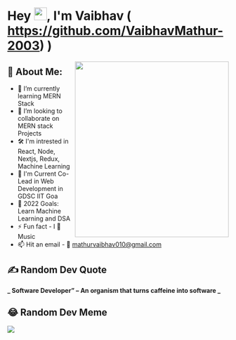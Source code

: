 # Hey <img src="https://github.com/TheDudeThatCode/TheDudeThatCode/blob/master/Assets/Hi.gif" width="29">, I'm Vaibhav ( https://github.com/VaibhavMathur-2003) )

<a href = "https://github.com/<Your GitHub User Name>">
<img align="right" width="350" height="400" src = "https://images.unsplash.com/photo-1617335692042-7a3779b8e050?ixlib=rb-1.2.1&ixid=MnwxMjA3fDB8MHxwaG90by1wYWdlfHx8fGVufDB8fHx8&auto=format&fit=crop&w=387&q=80">
</a>

## 💫 About Me:

- 🌱 I’m currently learning MERN Stack 
- 👯 I’m looking to collaborate on MERN stack Projects
- 🛠 I'm intrested in React, Node, Nextjs, Redux, Machine Learning
- 🤖 I'm Current Co-Lead in Web Development in GDSC IIT Goa
- 🥅 2022 Goals: Learn Machine Learning and DSA
- ⚡ Fun fact - I 💖 Music
- 📫 Hit an email - 📧 mathurvaibhav010@gmail.com

## ✍️ Random Dev Quote
**_ Software Developer” – An organism that turns caffeine into software _**

## 😂 Random Dev Meme
<img src = "https://img.ifunny.co/images/e64341f24cfc34198e95e1dde7f2b39c9d5c7eaaf691c8de35ec2fb830ce9dc4_1.webp">
